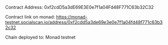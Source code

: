 Contract Address: 0xf2cdD5a3dE69E3E0e7f1a04Fd48F771C63b32C32


Contract link on monad: https://monad-testnet.socialscan.io/address/0xf2cdd5a3de69e3e0e7f1a04fd48f771c63b32c32



Chain deployed to: Monad testnet
